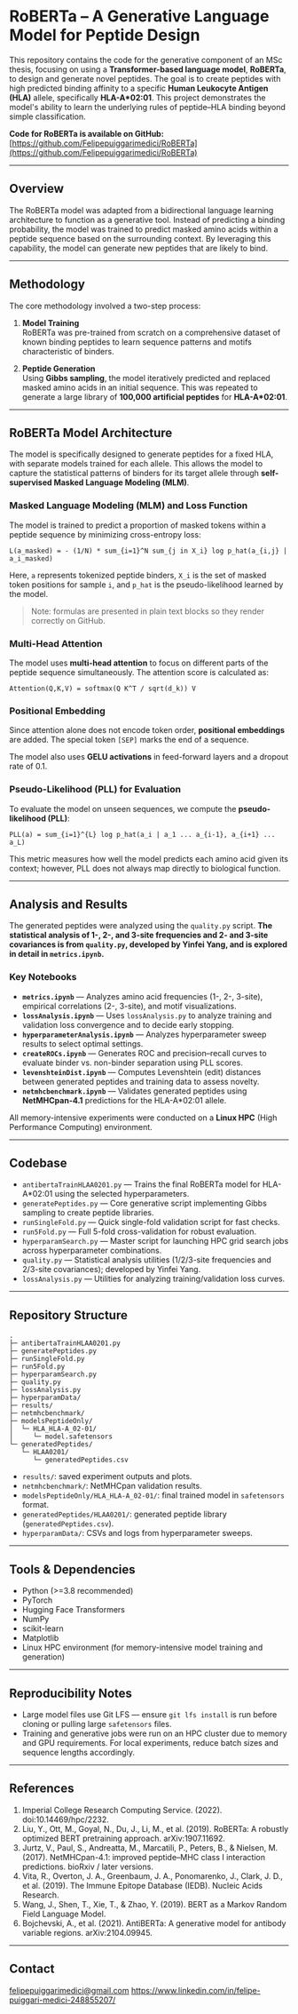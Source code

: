 # RoBERTa – A Generative Language Model for Peptide Design

This repository contains the code for the generative component of an MSc thesis, focusing on using a **Transformer-based language model**, **RoBERTa**, to design and generate novel peptides. The goal is to create peptides with high predicted binding affinity to a specific **Human Leukocyte Antigen (HLA)** allele, specifically **HLA-A*02:01**. This project demonstrates the model's ability to learn the underlying rules of peptide–HLA binding beyond simple classification.

**Code for RoBERTa is available on GitHub:** [https://github.com/Felipepuiggarimedici/RoBERTa](https://github.com/Felipepuiggarimedici/RoBERTa)

---

## Overview

The RoBERTa model was adapted from a bidirectional language learning architecture to function as a generative tool. Instead of predicting a binding probability, the model was trained to predict masked amino acids within a peptide sequence based on the surrounding context. By leveraging this capability, the model can generate new peptides that are likely to bind.

---

## Methodology

The core methodology involved a two-step process:

1. **Model Training**  
   RoBERTa was pre-trained from scratch on a comprehensive dataset of known binding peptides to learn sequence patterns and motifs characteristic of binders.

2. **Peptide Generation**  
   Using **Gibbs sampling**, the model iteratively predicted and replaced masked amino acids in an initial sequence. This was repeated to generate a large library of **100,000 artificial peptides** for **HLA-A*02:01**.

---

## RoBERTa Model Architecture

The model is specifically designed to generate peptides for a fixed HLA, with separate models trained for each allele. This allows the model to capture the statistical patterns of binders for its target allele through **self-supervised Masked Language Modeling (MLM)**.

### Masked Language Modeling (MLM) and Loss Function

The model is trained to predict a proportion of masked tokens within a peptide sequence by minimizing cross-entropy loss:

```text
L(a_masked) = - (1/N) * sum_{i=1}^N sum_{j in X_i} log p_hat(a_{i,j} | a_i_masked)
```

Here, `a` represents tokenized peptide binders, `X_i` is the set of masked token positions for sample `i`, and `p_hat` is the pseudo-likelihood learned by the model.

> Note: formulas are presented in plain text blocks so they render correctly on GitHub.

### Multi-Head Attention

The model uses **multi-head attention** to focus on different parts of the peptide sequence simultaneously. The attention score is calculated as:

```text
Attention(Q,K,V) = softmax(Q K^T / sqrt(d_k)) V
```

### Positional Embedding

Since attention alone does not encode token order, **positional embeddings** are added. The special token `[SEP]` marks the end of a sequence.

The model also uses **GELU activations** in feed-forward layers and a dropout rate of 0.1.

### Pseudo-Likelihood (PLL) for Evaluation

To evaluate the model on unseen sequences, we compute the **pseudo-likelihood (PLL)**:

```text
PLL(a) = sum_{i=1}^{L} log p_hat(a_i | a_1 ... a_{i-1}, a_{i+1} ... a_L)
```

This metric measures how well the model predicts each amino acid given its context; however, PLL does not always map directly to biological function.

---

## Analysis and Results

The generated peptides were analyzed using the `quality.py` script. **The statistical analysis of 1-, 2-, and 3-site frequencies and 2- and 3-site covariances is from `quality.py`, developed by Yinfei Yang, and is explored in detail in `metrics.ipynb`.**

### Key Notebooks

* **`metrics.ipynb`** — Analyzes amino acid frequencies (1-, 2-, 3-site), empirical correlations (2-, 3-site), and motif visualizations.  
* **`lossAnalysis.ipynb`** — Uses `lossAnalysis.py` to analyze training and validation loss convergence and to decide early stopping.  
* **`hyperparameterAnalysis.ipynb`** — Analyzes hyperparameter sweep results to select optimal settings.  
* **`createROCs.ipynb`** — Generates ROC and precision–recall curves to evaluate binder vs. non-binder separation using PLL scores.  
* **`levenshteinDist.ipynb`** — Computes Levenshtein (edit) distances between generated peptides and training data to assess novelty.  
* **`netmhcbenchmark.ipynb`** — Validates generated peptides using **NetMHCpan-4.1** predictions for the HLA-A*02:01 allele.

All memory-intensive experiments were conducted on a **Linux HPC** (High Performance Computing) environment.

---

## Codebase

* `antibertaTrainHLAA0201.py` — Trains the final RoBERTa model for HLA-A*02:01 using the selected hyperparameters.  
* `generatePeptides.py` — Core generative script implementing Gibbs sampling to create peptide libraries.  
* `runSingleFold.py` — Quick single-fold validation script for fast checks.  
* `run5Fold.py` — Full 5-fold cross-validation for robust evaluation.  
* `hyperparamSearch.py` — Master script for launching HPC grid search jobs across hyperparameter combinations.  
* `quality.py` — Statistical analysis utilities (1/2/3-site frequencies and 2/3-site covariances); developed by Yinfei Yang.  
* `lossAnalysis.py` — Utilities for analyzing training/validation loss curves.

---

## Repository Structure

```
.
├─ antibertaTrainHLAA0201.py
├─ generatePeptides.py
├─ runSingleFold.py
├─ run5Fold.py
├─ hyperparamSearch.py
├─ quality.py
├─ lossAnalysis.py
├─ hyperparamData/
├─ results/
├─ netmhcbenchmark/
├─ modelsPeptideOnly/
│  └─ HLA_HLA-A_02-01/
│     └─ model.safetensors
└─ generatedPeptides/
   └─ HLAA0201/
      └─ generatedPeptides.csv
```

* `results/`: saved experiment outputs and plots.  
* `netmhcbenchmark/`: NetMHCpan validation results.  
* `modelsPeptideOnly/HLA_HLA-A_02-01/`: final trained model in `safetensors` format.  
* `generatedPeptides/HLAA0201/`: generated peptide library (`generatedPeptides.csv`).  
* `hyperparamData/`: CSVs and logs from hyperparameter sweeps.

---

## Tools & Dependencies

* Python (>=3.8 recommended)  
* PyTorch  
* Hugging Face Transformers  
* NumPy  
* scikit-learn  
* Matplotlib  
* Linux HPC environment (for memory-intensive model training and generation)

---

## Reproducibility Notes

* Large model files use Git LFS — ensure `git lfs install` is run before cloning or pulling large `safetensors` files.  
* Training and generative jobs were run on an HPC cluster due to memory and GPU requirements. For local experiments, reduce batch sizes and sequence lengths accordingly.

---

## References

1. Imperial College Research Computing Service. (2022). doi:10.14469/hpc/2232.  
2. Liu, Y., Ott, M., Goyal, N., Du, J., Li, M., et al. (2019). RoBERTa: A robustly optimized BERT pretraining approach. arXiv:1907.11692.  
3. Jurtz, V., Paul, S., Andreatta, M., Marcatili, P., Peters, B., & Nielsen, M. (2017). NetMHCpan-4.1: improved peptide–MHC class I interaction predictions. bioRxiv / later versions.  
4. Vita, R., Overton, J. A., Greenbaum, J. A., Ponomarenko, J., Clark, J. D., et al. (2019). The Immune Epitope Database (IEDB). Nucleic Acids Research.  
5. Wang, J., Shen, T., Xie, T., & Zhao, Y. (2019). BERT as a Markov Random Field Language Model.  
6. Bojchevski, A., et al. (2021). AntiBERTa: A generative model for antibody variable regions. arXiv:2104.09945.

---

## Contact

felipepuiggarimedici@gmail.com
https://www.linkedin.com/in/felipe-puiggari-medici-248855207/